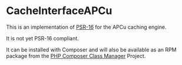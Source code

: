 CacheInterfaceAPCu
==================

This is an implementation of [PSR-16](https://www.php-fig.org/psr/psr-16/) for
the APCu caching engine.

It is not yet PSR-16 compliant.

It can be installed with Composer and will also be available as an RPM
package from the
[PHP Composer Class Manager](https://github.com/AliceWonderMiscreations/php-ccm)
Project.
